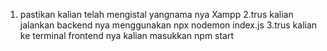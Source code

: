 1. pastikan kalian telah mengistal yangnama nya Xampp
2.trus kalian jalankan backend nya menggunakan npx nodemon index.js 
3.trus kalian ke terminal frontend nya kalian masukkan npm start
